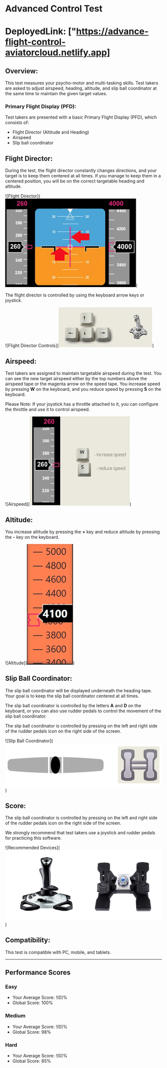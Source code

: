# Advanced Control Test

# DeployedLink: ["https://advance-flight-control-aviatorcloud.netlify.app]

## Overview:
This test measures your psycho-motor and multi-tasking skills. Test takers are asked to adjust airspeed, heading, altitude, and slip ball coordinator at the same time to maintain the given target values.

### Primary Flight Display (PFD):
Test takers are presented with a basic Primary Flight Display (PFD), which consists of:

- Flight Director (Altitude and Heading)
- Airspeed
- Slip ball coordinator

## Flight Director:
During the test, the flight director constantly changes directions, and your target is to keep them centered at all times. If you manage to keep them in a centered position, you will be on the correct targetable heading and altitude.

![Flight Director](<img src="./advanced-control-test-app/src/utills/images/gamescreenh.png" alt="gamescreenimage"></img>)

The flight director is controlled by using the keyboard arrow keys or joystick.

![Flight Director Controls](<img src="./advanced-control-test-app/src/utills/images/joysticandarrowinage.jpg" alt="joysticarrowimage"></img>)

## Airspeed:
Test takers are assigned to maintain targetable airspeed during the test. You can see the new target airspeed either by the top numbers above the airspeed tape or the magenta arrow on the speed tape. You increase speed by pressing **W** on the keyboard, and you reduce speed by pressing **S** on the keyboard.

Please Note: If your joystick has a throttle attached to it, you can configure the throttle and use it to control airspeed.

![Airspeed](<img src="./advanced-control-test-app/src/utills/images/controlimage1.jpg" alt="controlimage1.jpg"></img>)

## Altitude:
You increase altitude by pressing the **+** key and reduce altitude by pressing the **-** key on the keyboard.

![Altitude](<img src="./advanced-control-test-app/src/utills/images/headinghomesc.jpg" alt="headinghomesc.jpg"></img>)

## Slip Ball Coordinator:
The slip ball coordinator will be displayed underneath the heading tape. Your goal is to keep the slip ball coordinator centered at all times.

The slip ball coordinator is controlled by the letters **A** and **D** on the keyboard, or you can also use rudder pedals to control the movement of the slip ball coordinator.

The slip ball coordinator is controlled by pressing on the left and right side of the rudder pedals icon on the right side of the screen.

![Slip Ball Coordinator](<img src="./advanced-control-test-app/src/utills/images/slipballswithh.png" alt="slipballswithh.png"></img>)

## Score:
The slip ball coordinator is controlled by pressing on the left and right side of the rudder pedals icon on the right side of the screen.

We strongly recommend that test takers use a joystick and rudder pedals for practicing this software.

![Recommended Devices](<img src="./advanced-control-test-app/src/utills/images/recomndeddevice.png" alt="recomndeddevice.png"></img>)

## Compatibility:
This test is compatible with PC, mobile, and tablets.

---

## Performance Scores

### Easy
- Your Average Score: !(0)%
- Global Score: 100%

### Medium
- Your Average Score: !(0)%
- Global Score: 98%

### Hard
- Your Average Score: !(0)%
- Global Score: 85%
